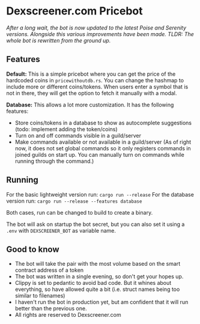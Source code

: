 # Dexscreener.com Pricebot
*After a long wait, the bot is now updated to the latest Poise and Serenity versions. Alongside this various improvements have been made. TLDR: The whole bot is rewritten from the ground up.*

## Features
**Default:** This is a simple pricebot where you can get the price of the hardcoded coins in `pricewithoutdb.rs`. You can change the hashmap to include more or different coins/tokens. When users enter a symbol that is not in there, they will get the option to fetch it manually with a modal.

**Database:** This allows a lot more customization. It has the following features:
- Store coins/tokens in a database to show as autocomplete suggestions (todo: implement adding the token/coins)
- Turn on and off commands visible in a guild/server
- Make commands available or not available in a guild/server (As of right now, it does not set global commands so it only registers commands in joined guilds on start up. You can manually turn on commands while running through the command.)

## Running
For the basic lightweight version run:
```cargo run --release```
For the database version run:
```cargo run --release --features database```

Both cases, run can be changed to build to create a binary.

The bot will ask on startup the bot secret, but you can also set it using a `.env` with `DEXSCREENER_BOT` as variable name.


## Good to know
- The bot will take the pair with the most volume based on the smart contract address of a token
- The bot was written in a single evening, so don't get your hopes up.
- Clippy is set to pedantic to avoid bad code. But it whines about everything, so have allowed quite a bit (i.e. struct names being too similar to filenames)
- I haven't run the bot in production yet, but am confident that it will run better than the previous one.
- All rights are reserved to Dexscreener.com


